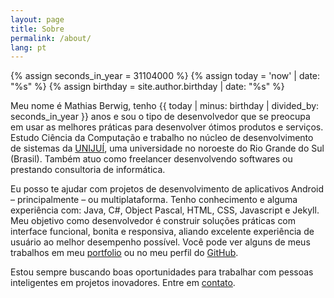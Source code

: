 ```yaml
---
layout: page
title: Sobre
permalink: /about/
lang: pt
---
```

{% assign seconds_in_year = 31104000 %}
{% assign today = 'now' | date: "%s" %}
{% assign birthday = site.author.birthday | date: "%s" %}

Meu nome é Mathias Berwig, tenho {{ today | minus: birthday | divided_by: seconds_in_year }} anos e sou o tipo de desenvolvedor que se preocupa em usar as melhores práticas para desenvolver ótimos produtos e serviços. Estudo Ciência da Computação e trabalho no núcleo de desenvolvimento de sistemas da [UNIJUÍ](http://www.unijui.edu.br), uma universidade no noroeste do Rio Grande do Sul (Brasil). Também atuo como freelancer desenvolvendo softwares ou prestando consultoria de informática.

Eu posso te ajudar com projetos de desenvolvimento de aplicativos Android – principalmente – ou multiplataforma. Tenho conhecimento e alguma experiência com: Java, C#, Object Pascal, HTML, CSS, Javascript e Jekyll. Meu objetivo como desenvolvedor é construir soluções práticas com interface funcional, bonita e responsiva, aliando excelente experiência de usuário ao melhor desempenho possível. Você pode ver alguns de meus trabalhos em meu [portfolio](/pt/portfolio/) ou no meu perfil do [GitHub](https://github.com/MathiasBerwig).

Estou sempre buscando boas oportunidades para trabalhar com pessoas inteligentes em projetos inovadores. Entre em [contato](/contact/).
